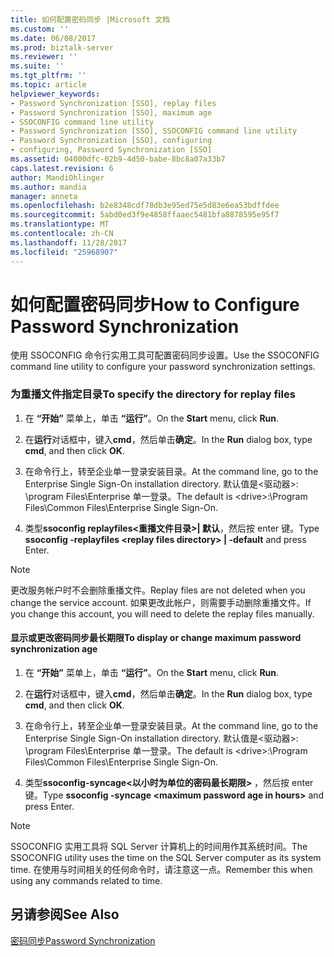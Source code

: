 ```yaml
---
title: 如何配置密码同步 |Microsoft 文档
ms.custom: ''
ms.date: 06/08/2017
ms.prod: biztalk-server
ms.reviewer: ''
ms.suite: ''
ms.tgt_pltfrm: ''
ms.topic: article
helpviewer_keywords:
- Password Synchronization [SSO], replay files
- Password Synchronization [SSO], maximum age
- SSOCONFIG command line utility
- Password Synchronization [SSO], SSOCONFIG command line utility
- Password Synchronization [SSO], configuring
- configuring, Password Synchronization [SSO]
ms.assetid: 04000dfc-02b9-4d50-babe-8bc8a07a33b7
caps.latest.revision: 6
author: MandiOhlinger
ms.author: mandia
manager: anneta
ms.openlocfilehash: b2e8348cdf78db3e95ed75e5d83e6ea53bdffdee
ms.sourcegitcommit: 5abd0ed3f9e4858ffaaec5481bfa8878595e95f7
ms.translationtype: MT
ms.contentlocale: zh-CN
ms.lasthandoff: 11/28/2017
ms.locfileid: "25968907"
---
```

# <a name="how-to-configure-password-synchronization"></a><span data-ttu-id="a4f09-102">如何配置密码同步</span><span class="sxs-lookup"><span data-stu-id="a4f09-102">How to Configure Password Synchronization</span></span>
<span data-ttu-id="a4f09-103">使用 SSOCONFIG 命令行实用工具可配置密码同步设置。</span><span class="sxs-lookup"><span data-stu-id="a4f09-103">Use the SSOCONFIG command line utility to configure your password synchronization settings.</span></span>  
  
### <a name="to-specify-the-directory-for-replay-files"></a><span data-ttu-id="a4f09-104">为重播文件指定目录</span><span class="sxs-lookup"><span data-stu-id="a4f09-104">To specify the directory for replay files</span></span>  
  
1.  <span data-ttu-id="a4f09-105">在 **“开始”** 菜单上，单击 **“运行”**。</span><span class="sxs-lookup"><span data-stu-id="a4f09-105">On the **Start** menu, click **Run**.</span></span>  
  
2.  <span data-ttu-id="a4f09-106">在**运行**对话框中，键入**cmd**，然后单击**确定**。</span><span class="sxs-lookup"><span data-stu-id="a4f09-106">In the **Run** dialog box, type **cmd**, and then click **OK**.</span></span>  
  
3.  <span data-ttu-id="a4f09-107">在命令行上，转至企业单一登录安装目录。</span><span class="sxs-lookup"><span data-stu-id="a4f09-107">At the command line, go to the Enterprise Single Sign-On installation directory.</span></span> <span data-ttu-id="a4f09-108">默认值是\<驱动器\>: \program Files\Enterprise 单一登录。</span><span class="sxs-lookup"><span data-stu-id="a4f09-108">The default is \<drive\>:\Program Files\Common Files\Enterprise Single Sign-On.</span></span>  
  
4.  <span data-ttu-id="a4f09-109">类型**ssoconfig replayfiles\<重播文件目录\>&#124; 默认**，然后按 enter 键。</span><span class="sxs-lookup"><span data-stu-id="a4f09-109">Type **ssoconfig -replayfiles \<replay files directory\> &#124; -default** and press Enter.</span></span>  
  
> [!NOTE]
>  <span data-ttu-id="a4f09-110">更改服务帐户时不会删除重播文件。</span><span class="sxs-lookup"><span data-stu-id="a4f09-110">Replay files are not deleted when you change the service account.</span></span> <span data-ttu-id="a4f09-111">如果更改此帐户，则需要手动删除重播文件。</span><span class="sxs-lookup"><span data-stu-id="a4f09-111">If you change this account, you will need to delete the replay files manually.</span></span>  
  
#### <a name="to-display-or-change-maximum-password-synchronization-age"></a><span data-ttu-id="a4f09-112">显示或更改密码同步最长期限</span><span class="sxs-lookup"><span data-stu-id="a4f09-112">To display or change maximum password synchronization age</span></span>  
  
1.  <span data-ttu-id="a4f09-113">在 **“开始”** 菜单上，单击 **“运行”**。</span><span class="sxs-lookup"><span data-stu-id="a4f09-113">On the **Start** menu, click **Run**.</span></span>  
  
2.  <span data-ttu-id="a4f09-114">在**运行**对话框中，键入**cmd**，然后单击**确定**。</span><span class="sxs-lookup"><span data-stu-id="a4f09-114">In the **Run** dialog box, type **cmd**, and then click **OK**.</span></span>  
  
3.  <span data-ttu-id="a4f09-115">在命令行上，转至企业单一登录安装目录。</span><span class="sxs-lookup"><span data-stu-id="a4f09-115">At the command line, go to the Enterprise Single Sign-On installation directory.</span></span> <span data-ttu-id="a4f09-116">默认值是\<驱动器\>: \program Files\Enterprise 单一登录。</span><span class="sxs-lookup"><span data-stu-id="a4f09-116">The default is \<drive\>:\Program Files\Common Files\Enterprise Single Sign-On.</span></span>  
  
4.  <span data-ttu-id="a4f09-117">类型**ssoconfig-syncage\<以小时为单位的密码最长期限\>** ，然后按 enter 键。</span><span class="sxs-lookup"><span data-stu-id="a4f09-117">Type **ssoconfig -syncage \<maximum password age in hours\>** and press Enter.</span></span>  
  
> [!NOTE]
>  <span data-ttu-id="a4f09-118">SSOCONFIG 实用工具将 SQL Server 计算机上的时间用作其系统时间。</span><span class="sxs-lookup"><span data-stu-id="a4f09-118">The SSOCONFIG utility uses the time on the SQL Server computer as its system time.</span></span> <span data-ttu-id="a4f09-119">在使用与时间相关的任何命令时，请注意这一点。</span><span class="sxs-lookup"><span data-stu-id="a4f09-119">Remember this when using any commands related to time.</span></span>  
  
## <a name="see-also"></a><span data-ttu-id="a4f09-120">另请参阅</span><span class="sxs-lookup"><span data-stu-id="a4f09-120">See Also</span></span>  
 [<span data-ttu-id="a4f09-121">密码同步</span><span class="sxs-lookup"><span data-stu-id="a4f09-121">Password Synchronization</span></span>](../core/password-synchronization2.md)